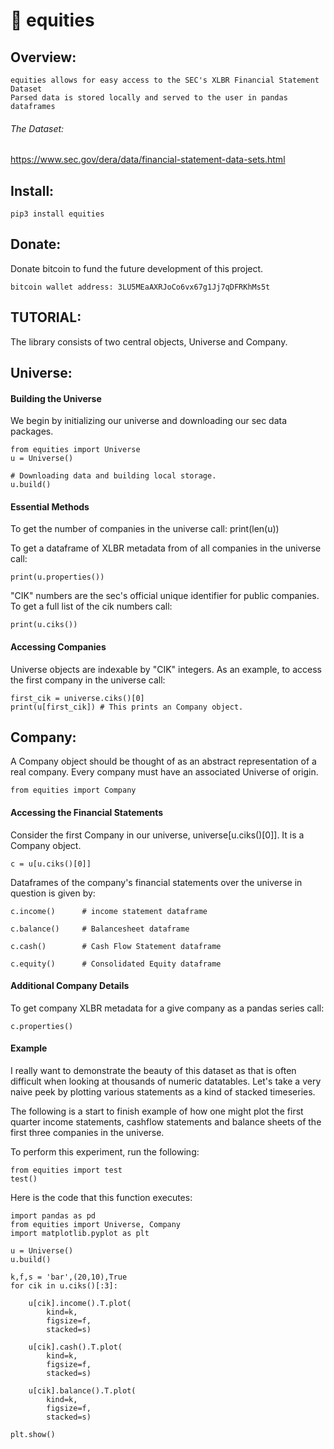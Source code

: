 
# 🐋 equities 

## Overview: 

    equities allows for easy access to the SEC's XLBR Financial Statement Dataset
    Parsed data is stored locally and served to the user in pandas dataframes

###### The Dataset: 

https://www.sec.gov/dera/data/financial-statement-data-sets.html

## Install: 

    pip3 install equities

## Donate: 

Donate bitcoin to fund the future development of this project. 

    bitcoin wallet address: 3LU5MEaAXRJoCo6vx67g1Jj7qDFRKhMs5t

## TUTORIAL: 

The library consists of two central objects, Universe and Company. 

## Universe: 

#### Building the Universe

We begin by initializing our universe and downloading our sec data packages.

    from equities import Universe
    u = Universe()

    # Downloading data and building local storage.
    u.build()

#### Essential Methods 

To get the number of companies in the universe call: 
    print(len(u))

To get a dataframe of XLBR metadata from of all companies in the universe call: 

    print(u.properties())

"CIK" numbers are the sec's official unique identifier for public companies. To get a full list of the cik numbers call:

    print(u.ciks())

#### Accessing Companies

Universe objects are indexable by "CIK" integers. As an example, to access the first company in the universe call: 

    first_cik = universe.ciks()[0]
    print(u[first_cik]) # This prints an Company object.

## Company: 

A Company object should be thought of as an abstract representation of a real company. Every 
company must have an associated Universe of origin. 

    from equities import Company

#### Accessing the Financial Statements

Consider the first Company in our universe, universe[u.ciks()[0]]. It is a Company object. 

    c = u[u.ciks()[0]]

Dataframes of the company's financial statements over the universe in question is given by: 

    c.income()      # income statement dataframe

    c.balance()     # Balancesheet dataframe

    c.cash()        # Cash Flow Statement dataframe

    c.equity()      # Consolidated Equity dataframe


#### Additional Company Details 

To get company XLBR metadata for a give company as a pandas series call: 

    c.properties()
    
#### Example 

I really want to demonstrate the beauty of this dataset as that is often difficult when looking
at thousands of numeric datatables. Let's take a very naive peek by plotting various statements 
as a kind of stacked timeseries. 

The following  is a start to finish example of how one might plot the first quarter income statements,
cashflow  statements and balance sheets of the first three companies in the universe.

To perform this experiment, run the following: 

    from equities import test
    test()

Here is the code that this function executes: 

    import pandas as pd
    from equities import Universe, Company
    import matplotlib.pyplot as plt

    u = Universe()
    u.build()
    
    k,f,s = 'bar',(20,10),True
    for cik in u.ciks()[:3]:

        u[cik].income().T.plot(
            kind=k,
            figsize=f,
            stacked=s)

        u[cik].cash().T.plot(
            kind=k,
            figsize=f,
            stacked=s)

        u[cik].balance().T.plot(
            kind=k,
            figsize=f,
            stacked=s)

    plt.show()
